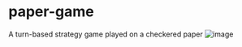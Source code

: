 # paper-game
A turn-based strategy game played on a checkered paper
![image](https://user-images.githubusercontent.com/48323786/215223074-25d5025e-56fe-4d17-8972-99aabc5f2e05.png)
